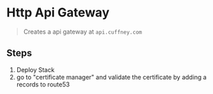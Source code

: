 # Http Api Gateway

> Creates a api gateway at `api.cuffney.com`

## Steps

1. Deploy Stack
2. go to "certificate manager" and validate the certificate by adding a records to route53